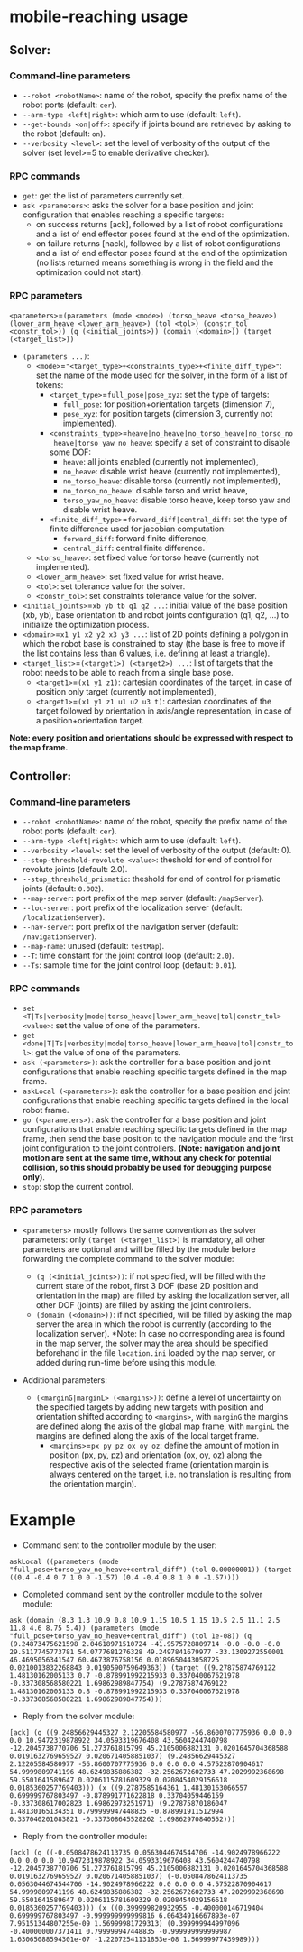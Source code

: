 # mobile-reaching usage

## Solver:

### Command-line parameters
- `--robot <robotName>`: name of the robot, specify the prefix name of the robot ports (default: `cer`).
- `--arm-type <left|right>`: which arm to use (default: `left`).
- `--get-bounds <on|off>`: specify if joints bound are retrieved by asking to the robot (default: `on`).
- `--verbosity <level>`: set the level of verbosity of the output of the solver (set level>=5 to enable derivative checker).


### RPC commands

- `get`: get the list of parameters currently set.
- `ask <parameters>`: asks the solver for a base position and joint configuration that enables reaching a specific targets:
  - on success returns [ack], followed by a list of robot configurations and a list of end effector poses found at the end of the optimization.
  - on failure returns [nack], followed by a list of robot configurations and a list of end effector poses found at the end of the optimization (no lists returned means something is wrong in the <parameters> field and the optimization could not start).

### RPC parameters

`<parameters>`=`(parameters (mode <mode>) (torso_heave <torso_heave>) (lower_arm_heave <lower_arm_heave>) (tol <tol>) (constr_tol <constr_tol>)) (q (<initial_joints>)) (domain (<domain>)) (target (<target_list>))`

- `(parameters ...)`:
  - `<mode>`=`"<target_type>+<constraints_type>+<finite_diff_type>"`: set the name of the mode used for the solver, in the form of a list of tokens:
    - `<target_type>`=`full_pose|pose_xyz`: set the type of targets:
      - `full_pose`: for position+orientation targets (dimension 7),
      - `pose_xyz`: for position targets (dimension 3, currently not implemented).
    - `<constraints_type>`=`heave|no_heave|no_torso_heave|no_torso_no_heave|torso_yaw_no_heave`: specify a set of constraint to disable some DOF:
      - `heave`: all joints enabled (currently not implemented),
      - `no_heave`: disable wrist heave (currently not implemented),
      - `no_torso_heave`: disable torso (currently not implemented),
      - `no_torso_no_heave`: disable torso and wrist heave,
      - `torso_yaw_no_heave`: disable torso heave, keep torso yaw and disable wrist heave.
    - `<finite_diff_type>`=`forward_diff|central_diff`: set the type of finite difference used for jacobian computation:
      - `forward_diff`: forward finite difference,
      - `central_diff`: central finite difference.
  - `<torso_heave>`: set fixed value for torso heave (currently not implemented).
  - `<lower_arm_heave>`: set fixed value for wrist heave.
  - `<tol>`: set tolerance value for the solver.
  - `<constr_tol>`: set constraints tolerance value for the solver.
- `<initial_joints>`=`xb yb tb q1 q2 ...`: initial value of the base position (xb, yb), base orientation tb and robot joints configuration (q1, q2, ...) to initialize the optimization process.
- `<domain>`=`x1 y1 x2 y2 x3 y3 ...`: list of 2D points defining a polygon in which the robot base is constrained to stay (the base is free to move if the list contains less than 6 values, i.e. defining at least a triangle).
- `<target_list>`=`(<target1>) (<target2>) ...`: list of targets that the robot needs to be able to reach from a single base pose.
  - `<target1>`=`(x1 y1 z1)`: cartesian coordinates of the target, in case of position only target (currently not implemented),
  - `<target1>`=`(x1 y1 z1 u1 u2 u3 t)`: cartesian coordinates of the target followed by orientation in axis/angle representation, in case of a position+orientation target.

**Note: every position and orientations should be expressed with respect to the map frame.**

## Controller: 

### Command-line parameters

- `--robot <robotName>`: name of the robot, specify the prefix name of the robot ports (default: `cer`).
- `--arm-type <left|right>`: which arm to use (default: `left`).
- `--verbosity <level>`: set the level of verbosity of the output (default: 0).
- `--stop-threshold-revolute <value>`: theshold for end of control for revolute joints (default: 2.0).
- `--stop_threshold_prismatic`: theshold for end of control for prismatic joints (default: `0.002`).
- `--map-server`: port prefix of the map server (default: `/mapServer`).
- `--loc-server`: port prefix of the localization server (default: `/localizationServer`).
- `--nav-server`: port prefix of the navigation server (default: `/navigationServer`).
- `--map-name`: unused (default: `testMap`).
- `--T`: time constant for the joint control loop (default: `2.0`).
- `--Ts`: sample time for the joint control loop (default: `0.01`).

### RPC commands

- `set <T|Ts|verbosity|mode|torso_heave|lower_arm_heave|tol|constr_tol> <value>`: set the value of one of the parameters.
- `get <done|T|Ts|verbosity|mode|torso_heave|lower_arm_heave|tol|constr_tol>`: get the value of one of the parameters.
- `ask (<parameters>)`: ask the controller for a base position and joint configurations that enable reaching specific targets defined in the map frame.
- `askLocal (<parameters>)`: ask the controller for a base position and joint configurations that enable reaching specific targets defined in the local robot frame.
- `go (<parameters>)`: ask the controller for a base position and joint configurations that enable reaching specific targets defined in the map frame, then send the base position to the navigation module and the first joint configuration to the joint controllers. **(Note: navigation and joint motion are sent at the same time, without any check for potential collision, so this should probably be used for debugging purpose only)**.
- `stop`: stop the current control.

### RPC parameters

- `<parameters>` mostly follows the same convention as the solver parameters: only `(target (<target_list>)` is mandatory, all other parameters are optional and will be filled by the module before forwarding the complete command to the solver module:
  - `(q (<initial_joints>))`: if not specified, will be filled with the current state of the robot, first 3 DOF (base 2D position and orientation in the map) are filled by asking the localization server, all other DOF (joints) are filled by asking the joint controllers.
  - `(domain (<domain>))`: if not specified, will be filled by asking the map server the area in which the robot is currently (according to the localization server). *Note: In case no corresponding area is found in the map server, the solver may the area should be specified beforehand in the file `location.ini` loaded by the map server, or added during run-time before using this module. 

- Additional parameters:
  - `(<marginG|marginL> (<margins>))`: define a level of uncertainty on the specified targets by adding new targets with position and orientation shifted according to `<margins>`, with `marginG` the margins are defined along the axis of the global map frame, with `marginL` the margins are defined along the axis of the local target frame.
    - `<margins>`=`px py pz ox oy oz`: define the amount of motion in position (px, py, pz) and orientation (ox, oy, oz) along the respective axis of the selected frame (orientation margin is always centered on the target, i.e. no translation is resulting from the orientation margin).


# Example

- Command sent to the controller module by the user:

`askLocal ((parameters (mode "full_pose+torso_yaw_no_heave+central_diff") (tol 0.00000001)) (target ((0.4 -0.4 0.7 1 0 0 -1.57) (0.4 -0.4 0.8 1 0 0 -1.57))))`

- Completed command sent by the controller module to the solver module:

`ask (domain (8.3 1.3 10.9 0.8 10.9 1.15 10.5 1.15 10.5 2.5 11.1 2.5 11.8 4.6 8.75 5.4)) (parameters (mode "full_pose+torso_yaw_no_heave+central_diff") (tol 1e-08)) (q (9.24873475621598 2.04618971510724 -41.9575728809714 -0.0 -0.0 -0.0 29.5117745773781 54.0777681276328 49.2497841679977 -33.1309272550001 46.4695056341547 60.4673876758156 0.0189650443058725 0.0210013832268843 0.0190590759649363)) (target ((9.27875874769122 1.48130162005133 0.7 -0.878991992215933 0.337040067621978 -0.337308568580221 1.69862989847754) (9.27875874769122 1.48130162005133 0.8 -0.878991992215933 0.337040067621978 -0.337308568580221 1.69862989847754)))`


- Reply from the solver module:

`[ack] (q ((9.24856629445327 2.12205584580977 -56.8600707775936 0.0 0.0 0.0 10.9472319878922 34.0593319676408 43.5604244740798 -12.2045738770706 51.273761815799 45.2105006882131 0.0201645704368588 0.0191632769659527 0.0206714058851037) (9.24856629445327 2.12205584580977 -56.8600707775936 0.0 0.0 0.0 4.57522870904617 54.9999809741196 48.6249835886382 -32.2562672602733 47.2029992368698 59.5501641589647 0.0206115781609329 0.0208454029156618 0.0185360257769403))) (x ((9.2787585164361 1.48130163066557 0.699999767803497 -0.878991771622818 0.33704059446159 -0.337308617002823 1.69862973251971) (9.27875870186047 1.48130165134351 0.799999947448835 -0.878991911512994 0.337040201083821 -0.337308645528262 1.69862970840552)))`

- Reply from the controller module:

`[ack] (q ((-0.0508478624113735 0.0563044674544706 -14.9024978966222 0.0 0.0 0.0 10.9472319878922 34.0593319676408 43.5604244740798 -12.2045738770706 51.273761815799 45.2105006882131 0.0201645704368588 0.0191632769659527 0.0206714058851037) (-0.0508478624113735 0.0563044674544706 -14.9024978966222 0.0 0.0 0.0 4.57522870904617 54.9999809741196 48.6249835886382 -32.2562672602733 47.2029992368698 59.5501641589647 0.0206115781609329 0.0208454029156618 0.0185360257769403))) (x ((0.399999820932955 -0.400000146719404 0.699999767803497 -0.999999999999816 6.06434916667893e-07 7.95151344807255e-09 1.56999981729313) (0.399999944997096 -0.400000007371411 0.799999947448835 -0.999999999999987 1.63065088594301e-07 -1.22072541131853e-08 1.56999977439989)))`

 
